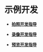 # 示例开发<a name="ZH-CN_TOPIC_0000001054903130"></a>

-   **[拍照开发指导](拍照开发指导-3.md)**  

-   **[录像开发指导](录像开发指导-4.md)**  

-   **[预览开发指导](预览开发指导.md)**  


